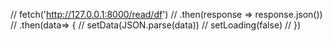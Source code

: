 // fetch('http://127.0.0.1:8000/read/df')
        // .then(response => response.json())
        // .then(data=> {
        //     setData(JSON.parse(data))
        //     setLoading(false)
        // })
